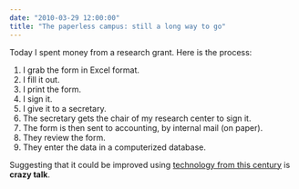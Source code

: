```yaml
---
date: "2010-03-29 12:00:00"
title: "The paperless campus: still a long way to go"
---
```




Today I spent money from a research grant. Here is the process:

1. I grab the form in Excel format.
1. I fill it out.
1. I print the form.
1. I sign it.
1. I give it to a secretary.
1. The secretary gets the chair of my research center to sign it.
1. The form is then sent to accounting, by internal mail (on paper).
1. They review the form.
1. They enter the data in a computerized database.


Suggesting that it could be improved using <span style="text-decoration: underline;">technology from this century</span> is __crazy talk__.

